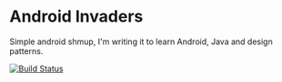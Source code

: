 Android Invaders
========

Simple android shmup, I'm writing it to learn Android, Java and design patterns.

[![Build Status](https://travis-ci.org/cyberimp/Invaders.svg?branch=master)](https://travis-ci.org/cyberimp/Invaders)
